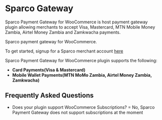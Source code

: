 # Sparco Gateway

Sparco Payment Gateway for WooCommerce is host payment gateway plugin allowing merchants to accept Visa, Mastercard, MTN Mobile Money Zambia, Airtel Money Zambia and Zamkwacha payments.

Sparco payment gateway for WooCommerce.

To get started, signup for a Sparco merchant account [here](https://merchant.sparco.io)


Sparco Payment Gateway for WooCommerce plugin supports the following:

* __Card Payments(Visa & Mastercard)__
* __Mobile Wallet Payments(MTN MoMo Zambia, Airtel Money Zambia, Zamkwacha)__


## Frequently Asked Questions
- Does your plugin support WooCommerce Subscriptions? = 
No, Sparco Payment Gateway does not support subscriptions at the moment 